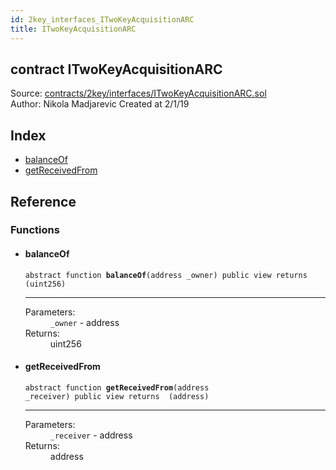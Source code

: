 ```yaml
---
id: 2key_interfaces_ITwoKeyAcquisitionARC
title: ITwoKeyAcquisitionARC
---
```


<div class="contract-doc"><div class="contract"><h2 class="contract-header"><span class="contract-kind">contract</span> ITwoKeyAcquisitionARC</h2><div class="source">Source: <a href="https://github.com/2keynet/web3-alpha/blob/v0.0.3/contracts/2key/interfaces/ITwoKeyAcquisitionARC.sol" target="_blank">contracts/2key/interfaces/ITwoKeyAcquisitionARC.sol</a></div><div class="author">Author: Nikola Madjarevic Created at 2/1/19</div></div><div class="index"><h2>Index</h2><ul><li><a href="2key_interfaces_ITwoKeyAcquisitionARC.html#balanceOf">balanceOf</a></li><li><a href="2key_interfaces_ITwoKeyAcquisitionARC.html#getReceivedFrom">getReceivedFrom</a></li></ul></div><div class="reference"><h2>Reference</h2><div class="functions"><h3>Functions</h3><ul><li><div class="item function"><span id="balanceOf" class="anchor-marker"></span><h4 class="name">balanceOf</h4><div class="body"><code class="signature"><span>abstract </span>function <strong>balanceOf</strong><span>(address _owner) </span><span>public </span><span>view </span><span>returns  (uint256) </span></code><hr/><dl><dt><span class="label-parameters">Parameters:</span></dt><dd><div><code>_owner</code> - address</div></dd><dt><span class="label-return">Returns:</span></dt><dd>uint256</dd></dl></div></div></li><li><div class="item function"><span id="getReceivedFrom" class="anchor-marker"></span><h4 class="name">getReceivedFrom</h4><div class="body"><code class="signature"><span>abstract </span>function <strong>getReceivedFrom</strong><span>(address _receiver) </span><span>public </span><span>view </span><span>returns  (address) </span></code><hr/><dl><dt><span class="label-parameters">Parameters:</span></dt><dd><div><code>_receiver</code> - address</div></dd><dt><span class="label-return">Returns:</span></dt><dd>address</dd></dl></div></div></li></ul></div></div></div>
